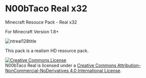 # N00bTaco Real x32
Minecraft Resouce Pack - Real x32

For Minecraft Version 1.8+

![ntreal128title](https://cloud.githubusercontent.com/assets/1172935/7329477/7c28964e-eaa5-11e4-804e-54baed1c6e06.png)


This pack is a realism HD resource pack.

<a rel="license" href="http://creativecommons.org/licenses/by-nc-nd/4.0/"><img alt="Creative Commons License" style="border-width:0" src="https://i.creativecommons.org/l/by-nc-nd/4.0/80x15.png" /></a><br /><span xmlns:dct="http://purl.org/dc/terms/" href="http://purl.org/dc/dcmitype/StillImage" property="dct:title" rel="dct:type">N00bTaco Real</span> is licensed under a <a rel="license" href="http://creativecommons.org/licenses/by-nc-nd/4.0/">Creative Commons Attribution-NonCommercial-NoDerivatives 4.0 International License</a>.
